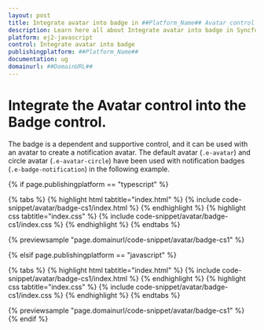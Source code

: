```yaml
---
layout: post
title: Integrate avatar into badge in ##Platform_Name## Avatar control | Syncfusion
description: Learn here all about Integrate avatar into badge in Syncfusion ##Platform_Name## Avatar control of Syncfusion Essential JS 2 and more.
platform: ej2-javascript
control: Integrate avatar into badge 
publishingplatform: ##Platform_Name##
documentation: ug
domainurl: ##DomainURL##
---
```


# Integrate the Avatar control into the Badge control.

The badge is a dependent and supportive control, and it can be used with an avatar to create a notification avatar.
The default avatar (`.e-avatar`) and circle avatar (`.e-avatar-circle`) have been used with notification badges (`.e-badge-notification`) in the following example.

{% if page.publishingplatform == "typescript" %}

 {% tabs %}
{% highlight html tabtitle="index.html" %}
{% include code-snippet/avatar/badge-cs1/index.html %}
{% endhighlight %}
{% highlight css tabtitle="index.css" %}
{% include code-snippet/avatar/badge-cs1/index.css %}
{% endhighlight %}
{% endtabs %}
        
{% previewsample "page.domainurl/code-snippet/avatar/badge-cs1" %}

{% elsif page.publishingplatform == "javascript" %}

{% tabs %}
{% highlight html tabtitle="index.html" %}
{% include code-snippet/avatar/badge-cs1/index.html %}
{% endhighlight %}
{% highlight css tabtitle="index.css" %}
{% include code-snippet/avatar/badge-cs1/index.css %}
{% endhighlight %}
{% endtabs %}

{% previewsample "page.domainurl/code-snippet/avatar/badge-cs1" %}
{% endif %}
